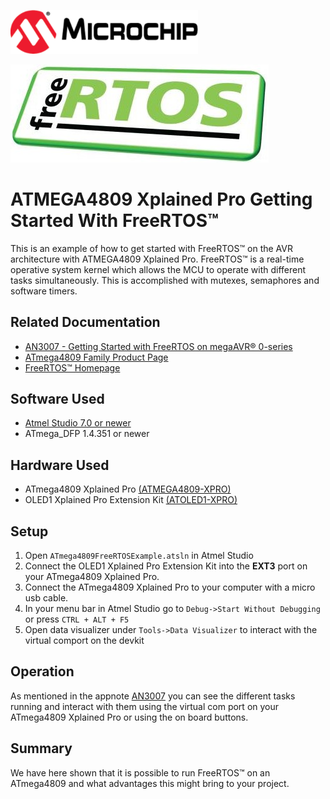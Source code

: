 <a href="https://www.microchip.com" rel="nofollow"><img src="images/microchip.png" alt="MCHP" width="300"/></a>

![Freertos](images/freeRTOS.png)

# ATMEGA4809 Xplained Pro Getting Started With FreeRTOS™

This is an example of how to get started with FreeRTOS™ on the AVR architecture with ATMEGA4809 Xplained Pro. FreeRTOS™ is a real-time operative system kernel which allows the MCU to operate with different tasks simultaneously. This is accomplished with mutexes, semaphores and software timers.

## Related Documentation

- [AN3007 - Getting Started with FreeRTOS on megaAVR® 0-series](https://www.microchip.com/wwwAppNotes/AppNotes.aspx?appnote=en610121)
- [ATmega4809 Family Product Page](https://www.microchip.com/design-centers/8-bit/avr-mcus/device-selection/atmega4809)
- [FreeRTOS™ Homepage](https://www.freertos.org/index.html)

## Software Used

- [Atmel Studio 7.0 or newer](https://www.microchip.com/mplab/avr-support/atmel-studio-7)
- ATmega_DFP 1.4.351 or newer

## Hardware Used

- ATmega4809 Xplained Pro [(ATMEGA4809-XPRO)](https://www.microchip.com/developmenttools/ProductDetails/ATMEGA4809-XPRO)
- OLED1 Xplained Pro Extension Kit [(ATOLED1-XPRO)](https://www.microchip.com/developmenttools/ProductDetails/ATOLED1-XPRO)

## Setup

1. Open `ATmega4809FreeRTOSExample.atsln` in Atmel Studio
2. Connect the OLED1 Xplained Pro Extension Kit into the **EXT3** port on your ATmega4809 Xplained Pro.
3. Connect the ATmega4809 Xplained Pro to your computer with a micro usb cable.
4. In your menu bar in Atmel Studio go to `Debug->Start Without Debugging` or press `CTRL + ALT + F5`
5. Open data visualizer under `Tools->Data Visualizer` to interact with the virtual comport on the devkit

## Operation

As mentioned in the appnote [AN3007](#Related-Documentation) you can see the different tasks running and interact with them using the virtual com port on your ATmega4809 Xplained Pro or using the on board buttons. 

## Summary

We have here shown that it is possible to run FreeRTOS™ on an ATmega4809 and what advantages this might bring to your project.